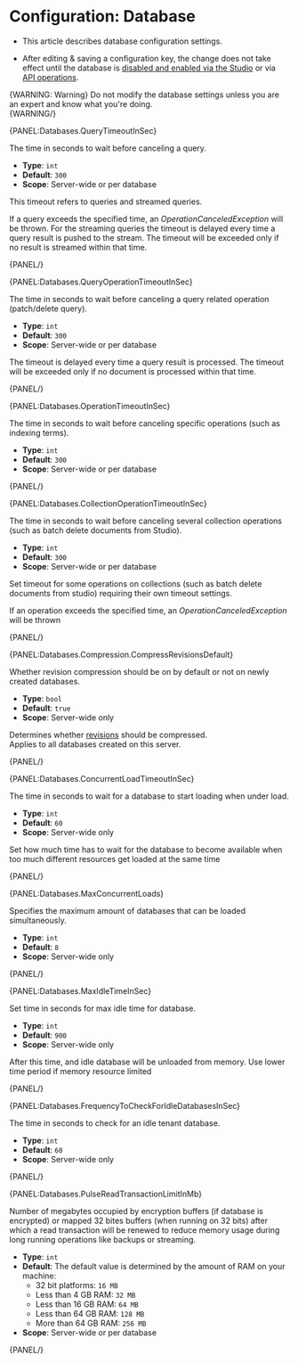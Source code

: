 # Configuration: Database

* This article describes database configuration settings. 

* After editing & saving a configuration key, the change does not take effect 
  until the database is [disabled and enabled via the Studio](../../studio/database/settings/database-settings#how-to-reload-the-database)
  or via [API operations](../../client-api/operations/maintenance/configuration/database-settings-operation).  

{WARNING: Warning}
Do not modify the database settings unless you are an expert and know what you're doing.  
{WARNING/}

{PANEL:Databases.QueryTimeoutInSec}

The time in seconds to wait before canceling a query.

- **Type**: `int`
- **Default**: `300`
- **Scope**: Server-wide or per database

This timeout refers to queries and streamed queries.

If a query exceeds the specified time, an *OperationCanceledException* will be thrown. For the streaming queries the timeout is delayed every time a
query result is pushed to the stream. The timeout will be exceeded only if no result is streamed within that time.

{PANEL/}

{PANEL:Databases.QueryOperationTimeoutInSec}

The time in seconds to wait before canceling a query related operation (patch/delete query).

- **Type**: `int`
- **Default**: `300`
- **Scope**: Server-wide or per database

The timeout is delayed every time a query result is processed. The timeout will be exceeded only if no document is processed within that time.

{PANEL/}

{PANEL:Databases.OperationTimeoutInSec}

The time in seconds to wait before canceling specific operations (such as indexing terms).

- **Type**: `int`
- **Default**: `300`
- **Scope**: Server-wide or per database

{PANEL/}

{PANEL:Databases.CollectionOperationTimeoutInSec}

The time in seconds to wait before canceling several collection operations (such as batch delete documents from Studio).

- **Type**: `int`
- **Default**: `300`
- **Scope**: Server-wide or per database

Set timeout for some operations on collections (such as batch delete documents from studio) requiring their own timeout settings.

If an operation exceeds the specified time, an *OperationCanceledException* will be thrown

{PANEL/}

{PANEL:Databases.Compression.CompressRevisionsDefault}

Whether revision compression should be on by default or not on newly created databases.  

- **Type**: `bool`  
- **Default**: `true`  
- **Scope**: Server-wide only  

Determines whether [revisions](../../server/extensions/revisions) should be compressed.  
Applies to all databases created on this server.  

{PANEL/}

{PANEL:Databases.ConcurrentLoadTimeoutInSec}

The time in seconds to wait for a database to start loading when under load.

- **Type**: `int`
- **Default**: `60`
- **Scope**: Server-wide only

Set how much time has to wait for the database to become available when too much different resources get loaded at the same time

{PANEL/}

{PANEL:Databases.MaxConcurrentLoads}

Specifies the maximum amount of databases that can be loaded simultaneously.

- **Type**: `int`
- **Default**: `8`
- **Scope**: Server-wide only

{PANEL/}

{PANEL:Databases.MaxIdleTimeInSec}

Set time in seconds for max idle time for database.

- **Type**: `int`
- **Default**: `900`
- **Scope**: Server-wide only

After this time, and idle database will be unloaded from memory. Use lower time period if memory resource limited

{PANEL/}

{PANEL:Databases.FrequencyToCheckForIdleDatabasesInSec}

 The time in seconds to check for an idle tenant database.

- **Type**: `int`
- **Default**: `60`
- **Scope**: Server-wide only

{PANEL/}

{PANEL:Databases.PulseReadTransactionLimitInMb}

Number of megabytes occupied by encryption buffers (if database is encrypted) or mapped 32 bites buffers (when running on 32 bits) 
after which a read transaction will be renewed to reduce memory usage during long running operations like backups or streaming.  

- **Type**: `int`
- **Default**: The default value is determined by the amount of RAM on your machine:  
    * 32 bit platforms: `16 MB`  
    * Less than 4 GB RAM: `32 MB`  
    * Less than 16 GB RAM: `64 MB`  
    * Less than 64 GB RAM: `128 MB`  
    * More than 64 GB RAM: `256 MB`  
- **Scope**: Server-wide or per database  

{PANEL/}
